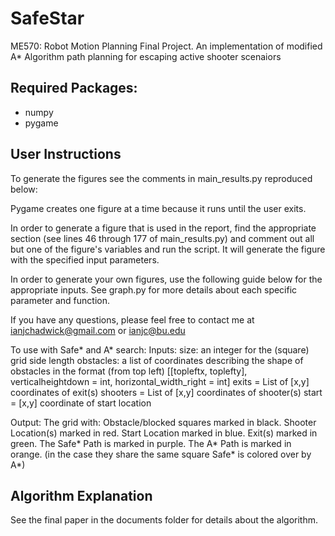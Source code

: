 # SafeStar
 ME570: Robot Motion Planning Final Project. An implementation of modified A* Algorithm path planning for escaping active shooter scenaiors

## Required Packages:
* numpy
* pygame

## User Instructions
To generate the figures see the comments in main_results.py reproduced below:

Pygame creates one figure at a time because it runs until the user exits.

In order to generate a figure that is used in the report, find the appropriate section (see lines 46 through 177 of main_results.py) and comment out all but one of the figure's variables and run the script. It will generate the figure with the specified input parameters.

In order to generate your own figures, use the following guide below for the appropriate inputs. See graph.py for more details about each specific parameter and function.

If you have any questions, please feel free to contact me at ianjchadwick@gmail.com or ianjc@bu.edu


To use with Safe* and A* search:
 Inputs:
 size: an integer for the (square) grid side length
 obstacles: a list of coordinates describing the shape of obstacles in the format (from top left) 
            [[topleftx, toplefty], verticalheightdown = int, horizontal_width_right = int]
 exits = List of [x,y] coordinates of exit(s)
 shooters = List of [x,y] coordinates of shooter(s)
 start = [x,y] coordinate of start location
 
 Output:
 The grid with:
  Obstacle/blocked squares marked in black.
  Shooter Location(s) marked in red.
  Start Location marked in blue.
  Exit(s) marked in green.
  The Safe* Path is marked in purple.
  The A* Path is marked in orange. (in the case they share the same square Safe* is colored over by A*)

## Algorithm Explanation
See the final paper in the documents folder for details about the algorithm.
